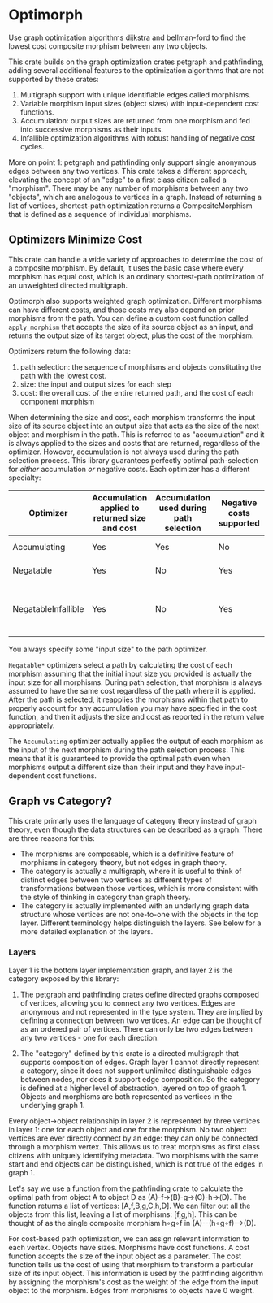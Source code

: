 # Optimorph

Use graph optimization algorithms dijkstra and bellman-ford to find the lowest cost composite morphism between any two objects.

This crate builds on the graph optimization crates petgraph and pathfinding, adding several additional features to the optimization algorithms that are not supported by these crates:
1. Multigraph support with unique identifiable edges called morphisms.
2. Variable morphism input sizes (object sizes) with input-dependent cost functions.
3. Accumulation: output sizes are returned from one morphism and fed into successive morphisms as their inputs.
4. Infallible optimization algorithms with robust handling of negative cost cycles.

More on point 1: petgraph and pathfinding only support single anonymous edges between any two vertices. This crate takes a different approach, elevating the concept of an "edge" to a first class citizen called a "morphism". There may be any number of morphisms between any two "objects", which are analogous to vertices in a graph. Instead of returning a list of vertices, shortest-path optimization returns a CompositeMorphism that is defined as a sequence of individual morphisms.

## Optimizers Minimize Cost

This crate can handle a wide variety of approaches to determine the cost of a composite morphism. By default, it uses the basic case where every morphism has equal cost, which is an ordinary shortest-path optimization of an unweighted directed multigraph.

Optimorph also supports weighted graph optimization. Different morphisms can have different costs, and those costs may also depend on prior morphisms from the path. You can define a custom cost function called `apply_morphism` that accepts the size of its source object as an input, and returns the output size of its target object, plus the cost of the morphism.

Optimizers return the following data:
1. path selection: the sequence of morphisms and objects constituting the path with the lowest cost.
2. size: the input and output sizes for each step
3. cost: the overall cost of the entire returned path, and the cost of each component morphism

When determining the size and cost, each morphism transforms the input size of its source object into an output size that acts as the size of the next object and morphism in the path. This is referred to as "accumulation" and it is always applied to the sizes and costs that are returned, regardless of the optimizer. However, accumulation is not always used during the path selection process. This library guarantees perfectly optimal path-selection for *either* accumulation *or* negative costs. Each optimizer has a different specialty:

| Optimizer | Accumulation applied to returned size and cost | Accumulation used during path selection | Negative costs supported | Negative cycle behavior |
| -- | -- | -- | -- | -- |
| Accumulating | Yes | Yes | No | Not possible |
| Negatable | Yes | No | Yes | Returns Err |
| NegatableInfallible | Yes | No | Yes | Returns potentially sub-optimal path |

You always specify some "input size" to the path optimizer.

`Negatable*` optimizers select a path by calculating the cost of each morphism assuming that the initial input size you provided is actually the input size for all morphisms. During path selection, that morphism is always assumed to have the same cost regardless of the path where it is applied. After the path is selected, it reapplies the morphisms within that path to properly account for any accumulation you may have specified in the cost function, and then it adjusts the size and cost as reported in the return value appropriately.

The `Accumulating` optimizer actually applies the output of each morphism as the input of the next morphism during the path selection process. This means that it is guaranteed to provide the optimal path even when morphisms output a different size than their input and they have input-dependent cost functions.

## Graph vs Category?

This crate primarly uses the language of category theory instead of graph theory, even though the data structures can be described as a graph. There are three reasons for this:
- The morphisms are composable, which is a definitive feature of morphisms in category theory, but not edges in graph theory.
- The category is actually a multigraph, where it is useful to think of distinct edges between two vertices as different types of transformations between those vertices, which is more consistent with the style of thinking in category than graph theory.
- The category is actually implemented with an underlying graph data structure whose vertices are not one-to-one with the objects in the top layer. Different terminology helps distinguish the layers. See below for a more detailed explanation of the layers.

### Layers

Layer 1 is the bottom layer implementation graph, and layer 2 is the category exposed by this library:

1. The petgraph and pathfinding crates define directed graphs composed of vertices, allowing you to connect any two vertices. Edges are anonymous and not represented in the type system. They are implied by defining a connection between two vertices. An edge can be thought of as an ordered pair of vertices. There can only be two edges between any two vertices - one for each direction.

2. The "category" defined by this crate is a directed multigraph that supports composition of edges. Graph layer 1 cannot directly represent a category, since it does not support unlimited distinguishable edges between nodes, nor does it support edge composition. So the category is defined at a higher level of abstraction, layered on top of graph 1. Objects and morphisms are both represented as vertices in the underlying graph 1.

Every object->object relationship in layer 2 is represented by three vertices in layer 1: one for each object and one for the morphism. No two object vertices are ever directly connect by an edge: they can only be connected through a morphism vertex. This allows us to treat morphisms as first class citizens with uniquely identifying metadata. Two morphisms with the same start and end objects can be distinguished, which is not true of the edges in graph 1.

Let's say we use a function from the pathfinding crate to calculate the optimal path from object A to object D as (A)-f->(B)-g->(C)-h->(D). The function returns a list of vertices: [A,f,B,g,C,h,D]. We can filter out all the objects from this list, leaving a list of morphisms: [f,g,h]. This can be thought of as the single composite morphism h∘g∘f in (A)--(h∘g∘f)-->(D).

For cost-based path optimization, we can assign relevant information to each vertex. Objects have sizes. Morphisms have cost functions. A cost function accepts the size of the input object as a parameter. The cost function tells us the cost of using that morphism to transform a particular size of its input object. This information is used by the pathfinding algorithm by assigning the morphism's cost as the weight of the edge from the input object to the morphism. Edges from morphisms to objects have 0 weight.

